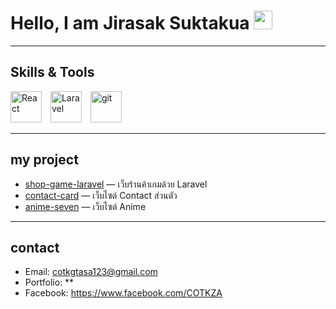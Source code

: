 # Hello, I am Jirasak Suktakua <img src="https://media.giphy.com/media/hvRJCLFzcasrR4ia7z/giphy.gif" width="30">

---

##  Skills & Tools
<p align="left">
  <a href="https://reactjs.org" style="margin-right:10px; text-decoration:none;">
    <img src="https://img.icons8.com/?size=100&id=asWSSTBrDlTW&format=png&color=000000" 
         alt="React" 
         width="50" height="50"/>
  </a>
  <a href="https://laravel.com/" style="margin-right:10px; text-decoration:none;">
    <img src="https://upload.wikimedia.org/wikipedia/commons/thumb/9/9a/Laravel.svg/640px-Laravel.svg.png" 
         alt="Laravel" 
         width="50" height="50"/>
  </a>
  <a href="https://git-scm.com/" style="margin-right:10px; text-decoration:none;">
    <img src="https://upload.wikimedia.org/wikipedia/commons/thumb/3/3f/Git_icon.svg/640px-Git_icon.svg.png" 
         alt="git" 
         width="50" height="50"/>
  </a>
</p>

---

##  my project
- [shop-game-laravel](https://github.com/COTKZA/shop-game-laravel) — เว็บร้านค้าเกมด้วย Laravel
- [contact-card](https://github.com/COTKZA/anime-seven.git) — เว็บไซต์ Contact ส่วนตัว
- [anime-seven](https://github.com/COTKZA/web-portfolio) — เว็บไซต์ Anime 

---

## contact
- Email: cotkgtasa123@gmail.com
- Portfolio: **   
- Facebook: https://www.facebook.com/COTKZA
